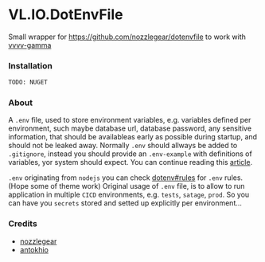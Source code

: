 # VL.IO.DotEnvFile

Small wrapper for https://github.com/nozzlegear/dotenvfile to work with [vvvv-gamma](https://vvvv.org)

### Installation

```sh
TODO: NUGET
```

### About
A `.env` file, used to store environment variables, e.g. variables defined per environment, such maybe database url, database password, any sensitive information, that should be availableas early as possible during startup, and should not be leaked away. Normally `.env` should allways be added to `.gitignore`, instead you should provide an `.env-example` with definitions of variables, yor system should expect. You can continue reading this [article](https://upsun.com/blog/what-is-env-file/). 

`.env` originating from `nodejs` you can check [dotenv#rules](https://www.npmjs.com/package/dotenv#rules) for `.env` rules. (Hope some of theme work) 
Original usage of `.env` file, is to allow to run application in multiple `CICD` environments, e.g. `tests`, `satage`, `prod`. So you can have you `secrets` stored and setted up explicitly per environment...

### Credits

- [nozzlegear](https://github.com/nozzlegear)
- [antokhio](https://github.com/antokhio)
